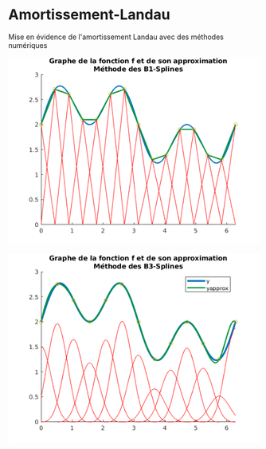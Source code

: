 # Amortissement-Landau
Mise en évidence de l'amortissement Landau avec des méthodes numériques

![](https://github.com/3700240/Amortissement-Landau/blob/master/img/B1Splines.png)

![](https://github.com/3700240/Amortissement-Landau/blob/master/img/B3Splines.png)
